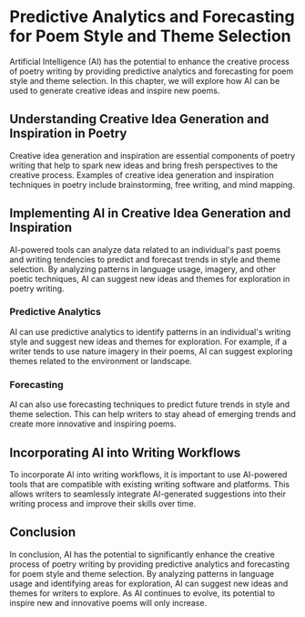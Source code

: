 Predictive Analytics and Forecasting for Poem Style and Theme Selection
===============================================================================================================================================

Artificial Intelligence (AI) has the potential to enhance the creative process of poetry writing by providing predictive analytics and forecasting for poem style and theme selection. In this chapter, we will explore how AI can be used to generate creative ideas and inspire new poems.

Understanding Creative Idea Generation and Inspiration in Poetry
----------------------------------------------------------------

Creative idea generation and inspiration are essential components of poetry writing that help to spark new ideas and bring fresh perspectives to the creative process. Examples of creative idea generation and inspiration techniques in poetry include brainstorming, free writing, and mind mapping.

Implementing AI in Creative Idea Generation and Inspiration
-----------------------------------------------------------

AI-powered tools can analyze data related to an individual's past poems and writing tendencies to predict and forecast trends in style and theme selection. By analyzing patterns in language usage, imagery, and other poetic techniques, AI can suggest new ideas and themes for exploration in poetry writing.

### Predictive Analytics

AI can use predictive analytics to identify patterns in an individual's writing style and suggest new ideas and themes for exploration. For example, if a writer tends to use nature imagery in their poems, AI can suggest exploring themes related to the environment or landscape.

### Forecasting

AI can also use forecasting techniques to predict future trends in style and theme selection. This can help writers to stay ahead of emerging trends and create more innovative and inspiring poems.

Incorporating AI into Writing Workflows
---------------------------------------

To incorporate AI into writing workflows, it is important to use AI-powered tools that are compatible with existing writing software and platforms. This allows writers to seamlessly integrate AI-generated suggestions into their writing process and improve their skills over time.

Conclusion
----------

In conclusion, AI has the potential to significantly enhance the creative process of poetry writing by providing predictive analytics and forecasting for poem style and theme selection. By analyzing patterns in language usage and identifying areas for exploration, AI can suggest new ideas and themes for writers to explore. As AI continues to evolve, its potential to inspire new and innovative poems will only increase.
